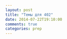 ```yaml
---
layout: post
title: "Темы для 402"
date: 2014-07-22T19:10:00
comments: true
categories: prep 
---
```

